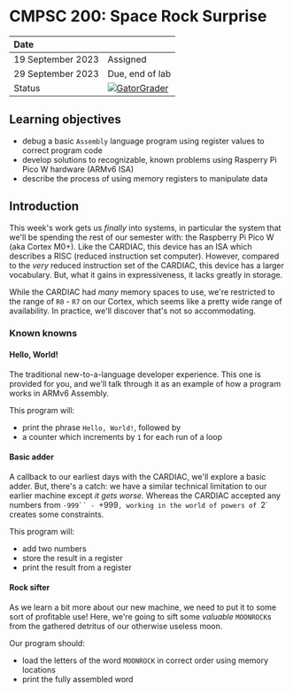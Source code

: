 # CMPSC 200: Space Rock Surprise

| Date              |          |
|:------------------|:---------|
| 19 September 2023 | Assigned  |
| 29 September 2023 | Due, end of lab       |
| Status           | [![GatorGrader](../../actions/workflows/main.yml/badge.svg)](../../actions/workflows/main.yml) |


## Learning objectives

* debug a basic `Assembly` language program using register values to correct program code
* develop solutions to recognizable, known problems using Rasperry Pi Pico W hardware (ARMv6 ISA)
* describe the process of using memory registers to manipulate data

## Introduction

This week's work gets us _finally_ into systems, in particular the system that we'll be spending the rest of our semester with: the Raspberry Pi Pico W (aka Cortex M0+). Like the CARDIAC, this device has an ISA which describes a RISC (reduced instruction set computer). However, compared to the _very_ reduced instruction set of the CARDIAC, this device has a larger vocabulary. But, what it gains in expressiveness, it lacks greatly in storage.

While the CARDIAC had _many_ memory spaces to use, we're restricted to the range of `R0` - `R7` on our Cortex, which seems like a pretty wide range of availability. In practice, we'll discover that's not so accommodating.

### Known knowns

#### Hello, World!

The traditional new-to-a-language developer experience. This one is provided for you, and we'll talk through it as an example of how a program works in ARMv6 Assembly.

This program will:

* print the phrase `Hello, World!`, followed by
* a counter which increments by `1` for each run of a loop

#### Basic adder

A callback to our earliest days with the CARDIAC, we'll explore a basic adder. But, there's a catch: we have a similar technical limitation to our earlier machine except _it gets worse._ Whereas the CARDIAC accepted any numbers from `-999`` - `+999`, working in the world of powers of `2` creates some constraints.

This program will:

* add two numbers
* store the result in a register
* print the result from a register

#### Rock sifter

As we learn a bit more about our new machine, we need to put it to some sort of profitable use! Here, we're going to sift some _valuable_ `MOONROCK`s from the gathered detritus of our otherwise useless moon.

Our program should:

* load the letters of the word `MOONROCK` in correct order using memory locations
* print the fully assembled word